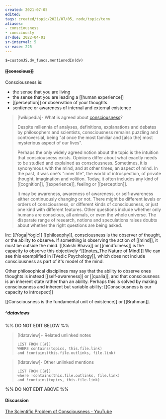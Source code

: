 ```yaml
---
created: 2021-07-05
edited: 
tags: created/topic/2021/07/05, node/topic/term
aliases:
- consciousness
- consciously
sr-due: 2022-04-01
sr-interval: 5
sr-ease: 225
---
```

`$=customJS.dv_funcs.mentionedIn(dv)`

#### <s class="topic-title">[[conscious]]</s> 

Consciousness is:
- the sense that you are living
- the sense that you are leading a [[human experience]]
- [[perception]] or observation of your thoughts
- sentience or awareness of internal and external existence

> [!wikipedia]- What is agreed about [consciousness](https://en.wikipedia.org/wiki/Consciousness)?
> 
> Despite millennia of analyses, definitions, explanations and debates by philosophers and scientists, consciousness remains puzzling and controversial, being "at once the most familiar and [also the] most mysterious aspect of our lives". 
> 
> Perhaps the only widely agreed notion about the topic is the intuition that consciousness exists.  Opinions differ about what exactly needs to be studied and explained as consciousness. Sometimes, it is synonymous with the mind, and at other times, an aspect of mind. In the past, it was one's "inner life", the world of introspection, of private thought, imagination and volition. Today, it often includes any kind of [[cognition]], [[experience]], feeling or [[perception]]. 
> 
> It may be awareness, awareness of awareness, or self-awareness either continuously changing or not. There might be different levels or orders of consciousness, or different kinds of consciousness, or just one kind with different features. Other questions include whether only humans are conscious, all animals, or even the whole universe. The disparate range of research, notions and speculations raises doubts about whether the right questions are being asked. 
> 

In:: [[Yoga|Yogic]] [[philosophy]], 
consciousness is the observer of thought, or the ability to observe.
If something is observing the action of [[mind]], it must be outside the mind. 
[[Sakshi Bhava]] or [[mindfulness]] is the capacity to observe this objectively
^[[[notes_The Nature of Mind]]]
We can see this exemplified in [[Vedic Psychology]], which does not include consciousness as part of it's model of the mind.

Other philosophical disciplines may say that the ability to observe ones thoughts is instead [[self-awareness]] or [[qualia]], and that consciousness is an inherent state rather than an ability. Perhaps this is solved by making consciousness and inherent but variable ability: [[Consciousness is our capacity to introspect]]

[[Consciousness is the fundamental unit of existence]] or [[Brahman]].

##### ^dataviews

%% DO NOT EDIT BELOW %%
> [!dataview]+ Related unlinked notes
> ```dataview
> LIST FROM [[#]]
> WHERE contains(topics, this.file.link)
> and !contains(this.file.outlinks, file.link)
> ```
 
> [!dataview]- Other unlinked mentions
> ```dataview
> LIST FROM [[#]]
> where !contains(this.file.outlinks, file.link)
> and !contains(topics, this.file.link)
> ```

%% DO NOT EDIT ABOVE %%

#### Discussion
[The Scientific Problem of Consciousness - YouTube](https://www.youtube.com/watch?v=CJhSSPO8Ulk)

